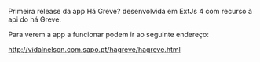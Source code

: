 Primeira release da app Há Greve? desenvolvida em ExtJs 4 com recurso à api do há Greve.

Para verem a app a funcionar podem ir ao seguinte endereço:

http://vidalnelson.com.sapo.pt/hagreve/hagreve.html
